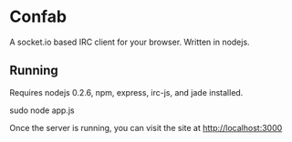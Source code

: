 # Confab
A socket.io based IRC client for your browser. Written in nodejs.

## Running

Requires nodejs 0.2.6, npm, express, irc-js, and jade installed.

sudo node app.js

Once the server is running, you can visit the site at [http://localhost:3000](http://localhost:3000)

